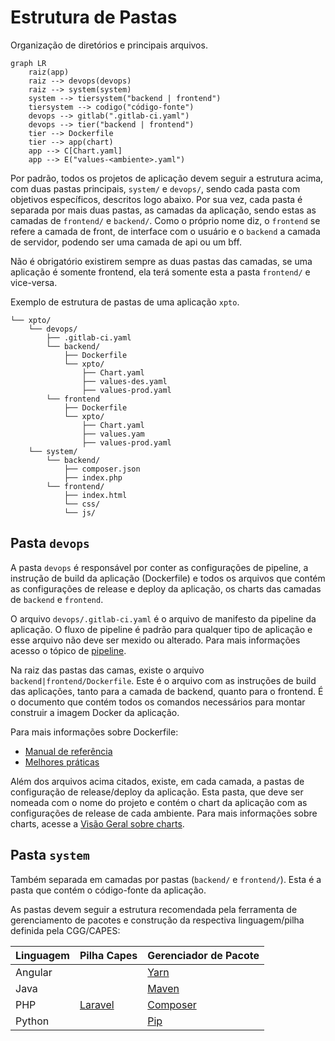 # Estrutura de Pastas

Organização de diretórios e principais arquivos.

```mermaid
graph LR
    raiz(app)
    raiz --> devops(devops)
    raiz --> system(system)
    system --> tiersystem("backend | frontend")
    tiersystem --> codigo("código-fonte")
    devops --> gitlab(".gitlab-ci.yaml")
    devops --> tier("backend | frontend")
    tier --> Dockerfile
    tier --> app(chart)
    app --> C[Chart.yaml]
    app --> E("values-<ambiente>.yaml")
```

Por padrão, todos os projetos de aplicação devem seguir a estrutura acima, com duas pastas principais, `system/` e `devops/`, sendo cada pasta com objetivos específicos, descritos logo abaixo. Por sua vez, cada pasta é separada por mais duas pastas, as camadas da aplicação, sendo estas as camadas de `frontend/` e `backend/`. Como o próprio nome diz, o `frontend` se refere a camada de front, de interface com o usuário e o `backend` a camada de servidor, podendo ser uma camada de api ou um bff.

Não é obrigatório existirem sempre as duas pastas das camadas, se uma aplicação é somente frontend, ela terá somente esta a pasta `frontend/` e vice-versa.

Exemplo de estrutura de pastas de uma aplicação `xpto`.

```
└── xpto/
    └── devops/
        ├── .gitlab-ci.yaml
        └── backend/
            ├── Dockerfile
            └── xpto/
                ├── Chart.yaml
                ├── values-des.yaml
                ├── values-prod.yaml
        └── frontend
            ├── Dockerfile
            └── xpto/
                ├── Chart.yaml
                ├── values.yam
                ├── values-prod.yaml
    └── system/
        └── backend/
            ├── composer.json
            ├── index.php
        └── frontend/
            ├── index.html
            └── css/
            └── js/
```



## Pasta `devops`

A pasta `devops` é responsável por conter as configurações de pipeline, a instrução de build da aplicação (Dockerfile) e todos os arquivos que contém as configurações de release e deploy da aplicação, os charts das camadas de `backend` e `frontend`.

O arquivo `devops/.gitlab-ci.yaml` é o arquivo de manifesto da pipeline da aplicação. O fluxo de pipeline é padrão para qualquer tipo de aplicação e esse arquivo não deve ser mexido ou alterado. Para mais informações acesso o tópico de [pipeline](./pipeline.md).

Na raiz das pastas das camas, existe o arquivo `backend|frontend/Dockerfile`. Este é o arquivo com as instruções de build das aplicações, tanto para a camada de backend, quanto para o frontend. É o documento que contém todos os comandos necessários para montar construir a imagem Docker da aplicação.

Para mais informações sobre Dockerfile:
- [Manual de referência](https://docs.docker.com/engine/reference/builder/)
- [Melhores práticas](https://docs.docker.com/develop/develop-images/dockerfile_best-practices/)


Além dos arquivos acima citados, existe, em cada camada, a pastas de configuração de release/deploy da aplicação. Esta pasta, que deve ser nomeada com o nome do projeto e contém o chart da aplicação com as configurações de release de cada ambiente. Para mais informações sobre charts, acesse a [Visão Geral sobre charts](../helm-charts/visao-geral.md).

## Pasta `system`

Também separada em camadas por pastas (`backend/` e `frontend/`). Esta é a pasta que contém o código-fonte da aplicação.

As pastas devem seguir a estrutura recomendada pela ferramenta de gerenciamento de pacotes e construção da respectiva linguagem/pilha definida pela CGG/CAPES:

Linguagem | Pilha Capes | Gerenciador de Pacote
--------- | ------ | ---------------------
Angular   |        | [Yarn](https://yarnpkg.com/)
Java      |        | [Maven](https://maven.apache.org/)
PHP       | [Laravel](https://git.capes.gov.br/cgs/narq/frameworks/php/capes-arquitetura-laravel) | [Composer](https://getcomposer.org/)
Python    |        | [Pip](https://pypi.org/project/pip/)